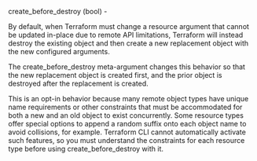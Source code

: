 create_before_destroy (bool) -

By default, when Terraform must change a resource argument that 
cannot be updated in-place due to remote API limitations, Terraform will instead destroy the existing
object and then create a new replacement object with the new configured arguments.

The create_before_destroy meta-argument changes this behavior so that the new replacement 
object is created first, and the prior object is destroyed after the replacement is created.

This is an opt-in behavior because many remote object types have unique name requirements 
or other constraints that must be accommodated for both a new and an old object to exist concurrently.
Some resource types offer special options to append a random suffix onto each object name to avoid collisions, for example.
Terraform CLI cannot automatically activate such features, so you must understand the constraints 
for each resource type before using create_before_destroy with it.
